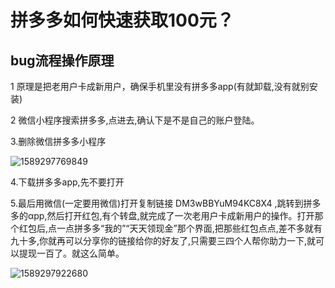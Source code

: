 # 拼多多如何快速获取100元？

## bug流程操作原理

1 原理是把老用户卡成新用户，确保手机里没有拼多多app(有就卸载,没有就别安装)

2 微信小程序搜索拼多多,点进去,确认下是不是自己的账户登陆。

3.删除微信拼多多小程序

![1589297769849](https://gitee.com/gu_chun_bo/picture/raw/master/image/20200512233612-956722.png)

4.下载拼多多app,先不要打开

5.最后用微信(一定要用微信)打开复制链接   DM3wBBYuM94KC8X4  ,跳转到拼多多的αpp,然后打开红包,有个转盘,就完成了一次老用户卡成新用户的操作。打开那个红包后,点一点拼多多“我的”“天天领现金”那个界面,把那些红包点点,差不多就有九十多,你就再可以分享你的链接给你的好友了,只需要三四个人帮你助力一下,就可以提现一百了。就这么简单。

![1589297922680](https://gitee.com/gu_chun_bo/picture/raw/master/image/20200512233843-130471.png)